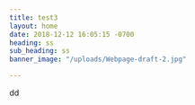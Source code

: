 ```yaml
---
title: test3
layout: home
date: 2018-12-12 16:05:15 -0700
heading: ss
sub_heading: ss
banner_image: "/uploads/Webpage-draft-2.jpg"

---
```

dd